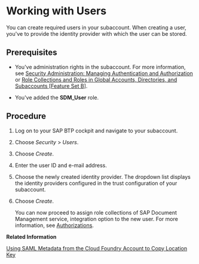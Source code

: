<!-- loio1c946cc116cc4508942a5d6e455525f9 -->

# Working with Users

You can create required users in your subaccount. When creating a user, you've to provide the identity provider with which the user can be stored.



<a name="loio1c946cc116cc4508942a5d6e455525f9__prereq_fp5_vvp_stb"/>

## Prerequisites

-   You've administration rights in the subaccount. For more information, see [Security Administration: Managing Authentication and Authorization](https://help.sap.com/docs/BTP/65de2977205c403bbc107264b8eccf4b/1ff47b2d980e43a6b2ce294352333708.html?locale=en-US&version=Cloud) or [Role Collections and Roles in Global Accounts, Directories, and Subaccounts \[Feature Set B\]](https://help.sap.com/docs/BTP/65de2977205c403bbc107264b8eccf4b/0039cf082d3d43eba9200fe15647922a.html?locale=en-US&version=Cloud).

-   You've added the **SDM\_User** role.




## Procedure

1.  Log on to your SAP BTP cockpit and navigate to your subaccount.

2.  Choose *Security* \> *Users*.

3.  Choose *Create*.

4.  Enter the user ID and e-mail address.

5.  Choose the newly created identity provider. The dropdown list displays the identity providers configured in the trust configuration of your subaccount.

6.  Choose *Create*.

    You can now proceed to assign role collections of SAP Document Management service, integration option to the new user. For more information, see [Authorizations](integration-option-guide/authorizations-669d25c.md).


**Related Information**  


[Using SAML Metadata from the Cloud Foundry Account to Copy Location Key](using-saml-metadata-from-the-cloud-foundry-account-to-copy-location-key-74c177a.md "Get the SAML service provider metadata from your Cloud Foundry account.")

